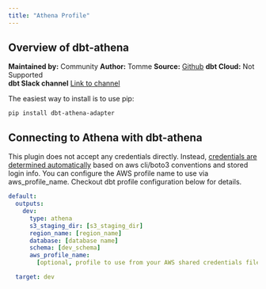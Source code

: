 ```yaml
---
title: "Athena Profile"
---
```


## Overview of dbt-athena

**Maintained by:** Community
**Author:** Tomme
**Source:** [Github](https://github.com/Tomme/dbt-athena)
**dbt Cloud:** Not Supported  
**dbt Slack channel** [Link to channel](https://getdbt.slack.com/archives/C013MLFR7BQ)

The easiest way to install is to use pip:

    pip install dbt-athena-adapter

## Connecting to Athena with dbt-athena

This plugin does not accept any credentials directly. Instead, [credentials are determined automatically](https://boto3.amazonaws.com/v1/documentation/api/latest/guide/credentials.html) based on aws cli/boto3 conventions and stored login info. You can configure the AWS profile name to use via aws_profile_name. Checkout dbt profile configuration below for details.

<File name='~/.dbt/profiles.yml'>

```yaml
default:
  outputs:
    dev:
      type: athena
      s3_staging_dir: [s3_staging_dir]
      region_name: [region_name]
      database: [database name]
      schema: [dev_schema]
      aws_profile_name:
        [optional, profile to use from your AWS shared credentials file.]

  target: dev
```

</File>

